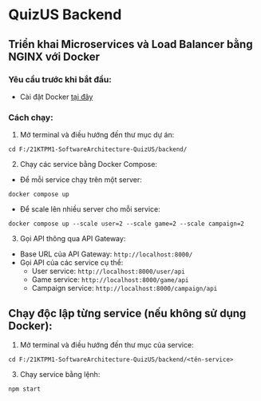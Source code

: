 # QuizUS Backend

## Triển khai Microservices và Load Balancer bằng NGINX với Docker
### Yêu cầu trước khi bắt đầu:
* Cài đặt Docker [tại đây](https://www.docker.com/)
### Cách chạy:
1. Mở terminal và điều hướng đến thư mục dự án:
```shell
cd F:/21KTPM1-SoftwareArchitecture-QuizUS/backend/
```
2. Chạy các service bằng Docker Compose:
* Để mỗi service chạy trên một server:
```shell
docker compose up
```
* Để scale lên nhiều server cho mỗi service:
```shell
docker compose up --scale user=2 --scale game=2 --scale campaign=2
```
3. Gọi API thông qua API Gateway:
* Base URL của API Gateway: `http://localhost:8000/`
* Gọi API của các service cụ thể:
  * User service: `http://localhost:8000/user/api`
  * Game service: `http://localhost:8000/game/api`
  * Campaign service: `http://localhost:8000/campaign/api`

## Chạy độc lập từng service (nếu không sử dụng Docker):
1. Mở terminal và điều hướng đến thư mục của service:
```shell
cd F:/21KTPM1-SoftwareArchitecture-QuizUS/backend/<tên-service>
```
3. Chạy service bằng lệnh:
```shell
npm start
```

